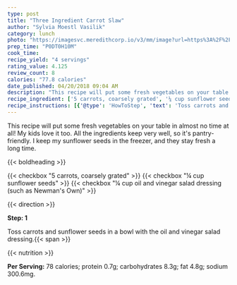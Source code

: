 ```yaml
---
type: post
title: "Three Ingredient Carrot Slaw"
author: "Sylvia Moestl Vasilik"
category: lunch
photo: "https://imagesvc.meredithcorp.io/v3/mm/image?url=https%3A%2F%2Fimages.media-allrecipes.com%2Fuserphotos%2F4557209.jpg"
prep_time: "P0DT0H10M"
cook_time: 
recipe_yield: "4 servings"
rating_value: 4.125
review_count: 8
calories: "77.8 calories"
date_published: 04/20/2018 09:04 AM
description: "This recipe will put some fresh vegetables on your table in almost no time at all!  My kids love it too. All the ingredients keep very well, so it's pantry-friendly.  I keep my sunflower seeds in the freezer, and they stay fresh a long time."
recipe_ingredient: ['5 carrots, coarsely grated', '¼ cup sunflower seeds', "¼ cup oil and vinegar salad dressing (such as Newman's Own)"]
recipe_instructions: [{'@type': 'HowToStep', 'text': 'Toss carrots and sunflower seeds in a bowl with the oil and vinegar salad dressing.\n'}]
---
```


This recipe will put some fresh vegetables on your table in almost no time at all!  My kids love it too. All the ingredients keep very well, so it's pantry-friendly.  I keep my sunflower seeds in the freezer, and they stay fresh a long time. 

{{< boldheading >}}

{{< checkbox "5  carrots, coarsely grated" >}}
{{< checkbox "¼ cup sunflower seeds" >}}
{{< checkbox "¼ cup oil and vinegar salad dressing (such as Newman's Own)" >}}


{{< direction >}}

**Step: 1**

Toss carrots and sunflower seeds in a bowl with the oil and vinegar salad dressing.{{< span >}}

{{< nutrition >}}

**Per Serving:** 78 calories; protein 0.7g; carbohydrates 8.3g; fat 4.8g; sodium 300.6mg.